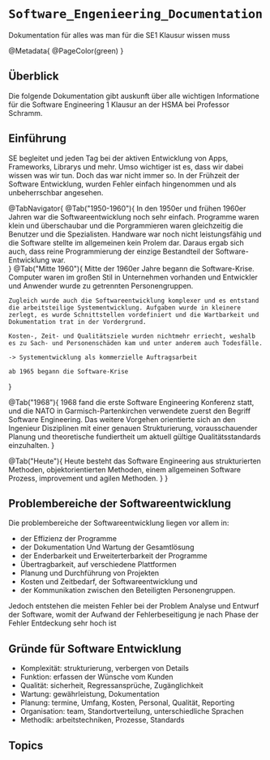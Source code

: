 # ``Software_Engenieering_Documentation``

Dokumentation für alles was man für die SE1 Klausur wissen muss

@Metadata{
    @PageColor(green)
}

## Überblick
Die folgende Dokumentation gibt auskunft über alle wichtigen Informatione für die Software Engineering 1 Klausur an der HSMA bei Professor Schramm.

## Einführung


SE begleitet und jeden Tag bei der aktiven Entwicklung von Apps, Frameworks, Librarys und mehr. Umso wichtiger ist es, dass wir dabei wissen was wir tun. Doch das war nicht immer so. In der Frühzeit der Software Entwicklung, wurden Fehler einfach hingenommen und als unbeherrschbar angesehen.

@TabNavigator{
    @Tab("1950-1960"){
    In den 1950er und frühen 1960er Jahren war die Softwareentwicklung noch sehr einfach. Programme waren klein und überschaubar und die Porgrammieren waren gleichzeitig die Benutzer und die Spezialisten. Handware war noch nicht leistungsfähig und die Software stellte im allgemeinen kein Prolem dar. Daraus ergab sich auch, dass reine Programmierung der einzige Bestandteil der Software-Entwicklung war.    
}
@Tab("Mitte 1960"){
    Mitte der 1960er Jahre begann die Software-Krise. Computer waren im großen Stil in Unternehmen vorhanden und Entwickler und Anwender wurde zu getrennten Personengruppen. 
    
    Zugleich wurde auch die Softwareentwicklung komplexer und es entstand die arbeitsteilige Systementwicklung. Aufgaben wurde in kleinere zerlegt, es wurde Schnittstellen vordefiniert und die Wartbarkeit und Dokumentation trat in der Vordergrund.
    
    Kosten-, Zeit- und Qualitätsziele wurden nichtmehr erriecht, weshalb es zu Sach- und Personenschäden kam und unter anderem auch Todesfälle.
    
    -> Systementwicklung als kommerzielle Auftragsarbeit
    
    ab 1965 begann die Software-Krise
}

@Tab("1968"){
    1968 fand die erste Software Engineering Konferenz statt, und die NATO in Garmisch-Partenkirchen verwendete zuerst den Begriff Software Engineering. Das weitere Vorgehen orientierte sich an den Ingenieur Disziplinen mit einer genauen Strukturierung, vorausschauender Planung und theoretische fundiertheit um aktuell gültige Qualitätsstandards einzuhalten.
}

@Tab("Heute"){
    Heute besteht das Software Engineering aus strukturierten Methoden, objektorientierten Methoden, einem allgemeinen Software Prozess, improvement und agilen Methoden.
}
}

## Problembereiche der Softwareentwicklung

Die problembereiche der Softwareentwicklung liegen vor allem in:  

- der Effizienz der Programme 
- der Dokumentation Und Wartung der Gesamtlösung 
- der Enderbarkeit und Erweiterterbarkeit der Programme 
- Übertragbarkeit, auf verschiedene Plattformen 
- Planung und Durchführung von Projekten
- Kosten und Zeitbedarf, der Softwareentwicklung und 
- der Kommunikation zwischen den Beteiligten Personengruppen.


Jedoch entstehen die meisten Fehler bei der Problem Analyse und Entwurf der Software, womit der Aufwand der Fehlerbeseitigung je nach Phase der Fehler Entdeckung sehr hoch ist


## Gründe für Software Entwicklung

- Komplexität: strukturierung, verbergen von Details
- Funktion: erfassen der Wünsche vom Kunden
- Qualität: sicherheit, Regressansprüche, Zugänglichkeit
- Wartung: gewährleistung, Dokumentation
- Planung: termine, Umfang, Kosten, Personal, Qualität, Reporting
- Organisation: team, Standortverteilung, unterschiedliche Sprachen
- Methodik: arbeitstechniken, Prozesse, Standards


## Topics

### 

